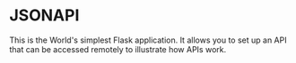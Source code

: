 # JSONAPI
This is the World's simplest Flask application. It allows you to set up an API that can be accessed remotely to illustrate how APIs work.
